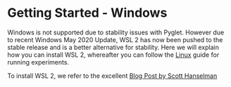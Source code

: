# Getting Started - Windows

Windows is not supported due to stability issues with Pyglet. However due to recent Windows May 2020 Update, WSL 2 has now been pushed to the stable release and is a better alternative for stability. Here we will explain how you can install WSL 2, whereafter you can follow the [Linux](/docs/getting-started/linux.md) guide for running experiments.

To install WSL 2, we refer to the excellent [Blog Post by Scott Hanselman](https://www.hanselman.com/blog/HowToSetUpDockerWithinWindowsSystemForLinuxWSL2OnWindows10.aspx)

